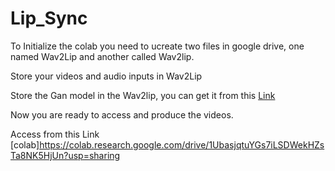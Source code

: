 # Lip_Sync

To Initialize the colab you need to ucreate two files in google drive, one named Wav2Lip and another called Wav2lip.

Store your videos and audio inputs in Wav2Lip

Store the Gan model in the Wav2lip, you can get it from this  [Link](https://iiitaphyd-my.sharepoint.com/:u:/g/personal/radrabha_m_research_iiit_ac_in/EdjI7bZlgApMqsVoEUUXpLsBxqXbn5z8VTmoxp55YNDcIA?e=n9ljGW)

Now you are ready to access and produce the videos.

Access from this Link [colab]https://colab.research.google.com/drive/1UbasjqtuYGs7iLSDWekHZsTa8NK5HjUn?usp=sharing

